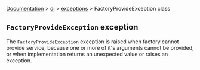 [Documentation](/docs/documentation.md) > [di](/docs/di/di.md) > [exceptions](/docs/di/exceptions/exceptions.md) > FactoryProvideException class

## `FactoryProvideException` exception

The `FactoryProvideException` exception is raised when factory cannot provide service, because one or more of it's arguments cannot be provided, or when implementation returns an unexpected value or raises an exception.
